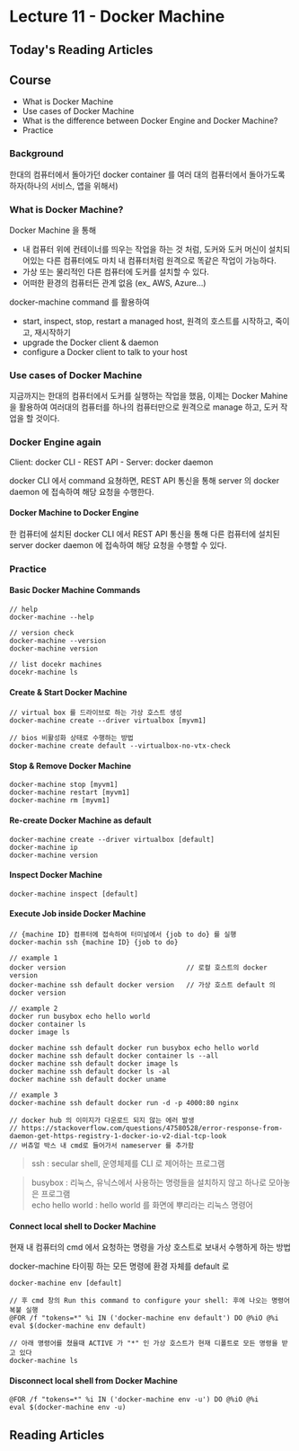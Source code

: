 # Lecture 11 - Docker Machine

## Today's Reading Articles

## Course
- What is Docker Machine
- Use cases of Docker Machine
- What is the difference between Docker Engine and Docker Machine?
- Practice

### Background
한대의 컴퓨터에서 돌아가던 docker container 를 
여러 대의 컴퓨터에서 돌아가도록 하자(하나의 서비스, 앱을 위해서)

### What is Docker Machine?
Docker Machine 을 통해
- 내 컴퓨터 위에 컨테이너를 띄우는 작업을 하는 것 처럼,
도커와 도커 머신이 설치되어있는 다른 컴퓨터에도 마치 내 컴퓨터처럼 원격으로 똑같은 작업이 가능하다.
- 가상 또는 물리적인 다른 컴퓨터에 도커를 설치할 수 있다.
- 어떠한 환경의 컴퓨터든 관계 없음 (ex_ AWS, Azure...)

docker-machine command 를 활용하여
- start, inspect, stop, restart a managed host, 원격의 호스트를 시작하고, 죽이고, 재시작하기
- upgrade the Docker client & daemon
- configure a Docker client to talk to your host

### Use cases of Docker Machine
지금까지는 한대의 컴퓨터에서 도커를 실행하는 작업을 했음,
이제는 Docker Mahine 을 활용하여 여러대의 컴퓨터를 
하나의 컴퓨터만으로 원격으로 manage 하고, 도커 작업을 할 것이다.

### Docker Engine again
Client: docker CLI - REST API - Server: docker daemon

docker CLI 에서 command 요쳥하면, 
REST API 통신을 통해 server 의 docker daemon 에 접속하여 해당 요청을 수행한다.

#### Docker Machine to Docker Engine
한 컴퓨터에 설치된 docker CLI 에서
REST API 통신을 통해
다른 컴퓨터에 설치된 server docker daemon 에 접속하여 해당 요청을 수행할 수 있다.

### Practice
#### Basic Docker Machine Commands
``` 
// help
docker-machine --help

// version check
docker-machine --version
docker-machine version

// list docekr machines
docekr-machine ls
```

#### Create & Start Docker Machine
``` 
// virtual box 를 드라이브로 하는 가상 호스트 생성
docker-machine create --driver virtualbox [myvm1]

// bios 비활성화 상태로 수행하는 방법
docker-machine create default --virtualbox-no-vtx-check
```

#### Stop & Remove Docker Machine
``` 
docker-machine stop [myvm1]
docker-machine restart [myvm1]
docker-machine rm [myvm1]
```

#### Re-create Docker Machine as default
``` 
docker-machine create --driver virtualbox [default]
docker-machine ip
docker-machine version
```

#### Inspect Docker Machine
``` 
docker-machine inspect [default]
```

#### Execute Job inside Docker Machine
``` 
// {machine ID} 컴퓨터에 접속하여 터미널에서 {job to do} 를 실행
docker-machin ssh {machine ID} {job to do}

// example 1
docker version                              // 로컬 호스트의 docker version
docker-machine ssh default docker version   // 가상 호스트 default 의 docker version

// example 2
docker run busybox echo hello world
docker container ls
docker image ls

docker machine ssh default docker run busybox echo hello world
docker machine ssh default docker container ls --all
docker machine ssh default docker image ls
docker machine ssh default docker ls -al
docker machine ssh default docker uname

// example 3
docker-machine ssh default docker run -d -p 4000:80 nginx

// docker hub 의 이미지가 다운로드 되지 않는 에러 발생
// https://stackoverflow.com/questions/47580528/error-response-from-daemon-get-https-registry-1-docker-io-v2-dial-tcp-look
// 버츄얼 박스 내 cmd로 들어가서 nameserver 를 추가함
```
> ssh : secular shell, 운영체제를 CLI 로 제어하는 프로그램

> busybox : 리눅스, 유닉스에서 사용하는 명령들을 설치하지 않고 하나로 모아놓은 프로그램   
> echo hello world : hello world 를 화면에 뿌리라는 리눅스 명령어

#### Connect local shell to Docker Machine
현재 내 컴퓨터의 cmd 에서 요청하는 명령을 
가상 호스트로 보내서 수행하게 하는 방법

docker-machine 타이핑 하는 모든 명령에 환경 자체를 default 로 
``` 
docker-machine env [default]

// 후 cmd 창의 Run this command to configure your shell: 후에 나오는 명령어 복붙 실행
@FOR /f "tokens=*" %i IN ('docker-machine env default') DO @%iO @%i
eval $(docker-machine env default)

// 아래 명령어를 쳤을때 ACTIVE 가 "*" 인 가상 호스트가 현재 디폴트로 모든 명령을 받고 있다
docker-machine ls
```

#### Disconnect local shell from Docker Machine
``` 
@FOR /f "tokens=*" %i IN ('docker-machine env -u') DO @%iO @%i
eval $(docker-machine env -u)
```

## Reading Articles
